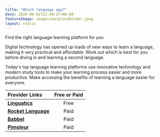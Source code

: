 ```yaml
---
title: "Which language app?"
date: 2020-09-01T12:49:27+06:00
featureImage: images/ma/placeholder.jpeg
layout: static
---
```


Find the right language learning platform for you

Digital technology has opened up loads of new ways to learn a language, making it very practical and affordable. Work out which is best for you before diving in and learning a second language.

Today's top language learning platforms use innovative technology and modern study tools to make your learning process easier and more productive. Make accessing the benefits of learning a language easier for everyone.

| Provider Links      | Free or Paid  |  
| :-----------          | :--------------:      |  
| [**Linguatics**](https://linguatics.com/best-language-learning-apps/?utm_content=cmp-true) | Free | 
| [**Rocket Language**](https://www.rocketlanguages.com/) | Paid | 
| [**Babbel**](https://www.babbel.com/en/magazine/which-language-should-you-learn-quiz) | Paid | 
| [**Pimsleur**](https://www.pimsleur.com/) | Paid | 
  

<br/><br/>







